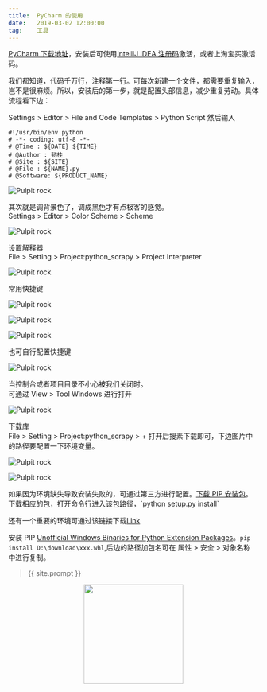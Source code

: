 ```yaml
---              
title:  PyCharm 的使用
date:   2019-03-02 12:00:00
tag:    工具  
---
```




<a href="https://www.jetbrains.com/pycharm/download/#section=windows">PyCharm 下载地址</a>，安装后可使用<a href="http://idea.lanyus.com">IntelliJ IDEA 注册码</a>激活，或者上淘宝买激活码。    

我们都知道，代码千万行，注释第一行。可每次新建一个文件，都需要重复输入，岂不是很麻烦。所以，安装后的第一步，就是配置头部信息，减少重复劳动。具体流程看下边：    

Settings > Editor > File and Code Templates > Python Script   然后输入       
```
#!/usr/bin/env python 
# -*- coding: utf-8 -*- 
# @Time : ${DATE} ${TIME} 
# @Author : 韧桂 
# @Site : ${SITE} 
# @File : ${NAME}.py 
# @Software: ${PRODUCT_NAME}
```
<p><img border="0" src="/images/layout/20190310/QQ截图20190217180815.png" alt="Pulpit rock" ></p>

其次就是调背景色了，调成黑色才有点极客的感觉。   
Settings > Editor > Color Scheme > Scheme     
<p><img border="0" src="/images/layout/20190310/背景色20190310213814.png" alt="Pulpit rock" ></p>

设置解释器      
File > Setting > Project:python_scrapy > Project Interpreter
<p><img border="0" src="/images/layout/20190310/解释器20190310214813.png" alt="Pulpit rock" ></p>

常用快捷键      
<p><img border="0" src="/images/layout/20190310/mmexport1552224413691.jpg" alt="Pulpit rock" ></p>   
<p><img border="0" src="/images/layout/20190310/mmexport1552224410264.jpg" alt="Pulpit rock" ></p>  
<p><img border="0" src="/images/layout/20190310/mmexport1552224405948.jpg" alt="Pulpit rock" ></p>   
也可自行配置快捷键   
<p><img border="0" src="/images/layout/20190310/快捷键配置20190310214531.png" alt="Pulpit rock" ></p>   

当控制台或者项目目录不小心被我们关闭时。     
可通过   View  > Tool Windows 进行打开  
<p><img border="0" src="/images/layout/20190310/功能20190310222109.png" alt="Pulpit rock" ></p>  

下载库    
File > Setting > Project:python_scrapy > +    打开后搜素下载即可，下边图片中的路径要配置一下环境变量。    
<p><img border="0" src="/images/layout/20190310/库20190310223625.png" alt="Pulpit rock" ></p>
<p><img border="0" src="/images/layout/20190310/库020190310223751.png" alt="Pulpit rock" ></p>
如果因为环境缺失导致安装失败的，可通过第三方进行配置。<a href="https://pypi.org/project/pip/#files">下载 PIP 安装包</a>。下载相应的包，打开命令行进入该包路径，`python setup.py install`

还有一个重要的环境可通过该链接下载<a href="http://go.microsoft.com/fwlink/?LinkId=691126&fixForIE=.exe.">Link</a>



安装 PIP <a href="https://www.lfd.uci.edu/~gohlke/pythonlibs/">Unofficial Windows Binaries for Python Extension Packages</a>。`pip install D:\download\xxx.whl`,后边的路径加包名可在 属性 > 安全 > 对象名称 中进行复制。











> {{ site.prompt }}

<div  align="center">
<img src="https://rengui520.github.io/images/wechart.jpg" width = "200" height = "200"/>

